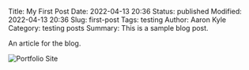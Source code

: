 Title: My First Post
Date: 2022-04-13 20:36
Status: published
Modified: 2022-04-13 20:36
Slug: first-post
Tags: testing
Author: Aaron Kyle
Category: testing posts
Summary: This is a sample blog post.


An article for the blog.
<!-- ![Portfolio Site]({static}../../../images/Screen%20Shot%202022-03-24%20at%2011.24.59.png "Check Me Out") -->
![Portfolio Site]({static}/images/Screen%20Shot%202022-03-24%20at%2011.24.59.png "Check Me Out")

